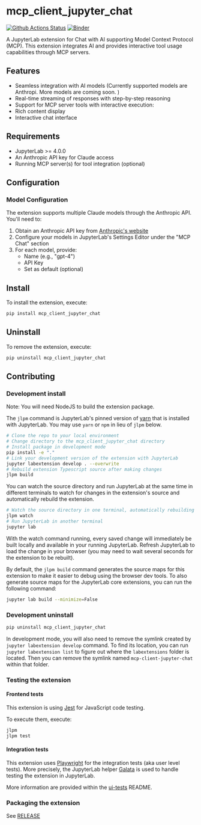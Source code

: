 # mcp_client_jupyter_chat

[![Github Actions Status](https://github.com/ihrpr/mcp-client-jupyter-chat.git/workflows/Build/badge.svg)](https://github.com/ihrpr/mcp-client-jupyter-chat.git/actions/workflows/build.yml)
[![Binder](https://mybinder.org/badge_logo.svg)](https://mybinder.org/v2/gh/ihrpr/mcp-client-jupyter-chat.git/main?urlpath=lab)

A JupyterLab extension for Chat with AI supporting Model Context Protocol (MCP). This extension integrates AI and provides interactive tool usage capabilities through MCP servers.

## Features

- Seamless integration with AI models (Currently supported models are Anthropi. More models are coming soon.
  )
- Real-time streaming of responses with step-by-step reasoning
- Support for MCP server tools with interactive execution:
- Rich content display
- Interactive chat interface

## Requirements

- JupyterLab >= 4.0.0
- An Anthropic API key for Claude access
- Running MCP server(s) for tool integration (optional)

## Configuration

### Model Configuration

The extension supports multiple Claude models through the Anthropic API. You'll need to:

1. Obtain an Anthropic API key from [Anthropic's website](https://www.anthropic.com)
2. Configure your models in JupyterLab's Settings Editor under the "MCP Chat" section
3. For each model, provide:
   - Name (e.g., "gpt-4")
   - API Key
   - Set as default (optional)

## Install

To install the extension, execute:

```bash
pip install mcp_client_jupyter_chat
```

## Uninstall

To remove the extension, execute:

```bash
pip uninstall mcp_client_jupyter_chat
```

## Contributing

### Development install

Note: You will need NodeJS to build the extension package.

The `jlpm` command is JupyterLab's pinned version of
[yarn](https://yarnpkg.com/) that is installed with JupyterLab. You may use
`yarn` or `npm` in lieu of `jlpm` below.

```bash
# Clone the repo to your local environment
# Change directory to the mcp_client_jupyter_chat directory
# Install package in development mode
pip install -e "."
# Link your development version of the extension with JupyterLab
jupyter labextension develop . --overwrite
# Rebuild extension Typescript source after making changes
jlpm build
```

You can watch the source directory and run JupyterLab at the same time in different terminals to watch for changes in the extension's source and automatically rebuild the extension.

```bash
# Watch the source directory in one terminal, automatically rebuilding when needed
jlpm watch
# Run JupyterLab in another terminal
jupyter lab
```

With the watch command running, every saved change will immediately be built locally and available in your running JupyterLab. Refresh JupyterLab to load the change in your browser (you may need to wait several seconds for the extension to be rebuilt).

By default, the `jlpm build` command generates the source maps for this extension to make it easier to debug using the browser dev tools. To also generate source maps for the JupyterLab core extensions, you can run the following command:

```bash
jupyter lab build --minimize=False
```

### Development uninstall

```bash
pip uninstall mcp_client_jupyter_chat
```

In development mode, you will also need to remove the symlink created by `jupyter labextension develop`
command. To find its location, you can run `jupyter labextension list` to figure out where the `labextensions`
folder is located. Then you can remove the symlink named `mcp-client-jupyter-chat` within that folder.

### Testing the extension

#### Frontend tests

This extension is using [Jest](https://jestjs.io/) for JavaScript code testing.

To execute them, execute:

```sh
jlpm
jlpm test
```

#### Integration tests

This extension uses [Playwright](https://playwright.dev/docs/intro) for the integration tests (aka user level tests).
More precisely, the JupyterLab helper [Galata](https://github.com/jupyterlab/jupyterlab/tree/master/galata) is used to handle testing the extension in JupyterLab.

More information are provided within the [ui-tests](./ui-tests/README.md) README.

### Packaging the extension

See [RELEASE](RELEASE.md)
